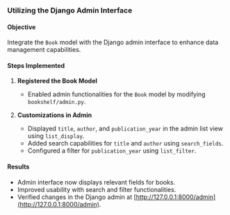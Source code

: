 ### Utilizing the Django Admin Interface

#### Objective
Integrate the `Book` model with the Django admin interface to enhance data management capabilities.

#### Steps Implemented
1. **Registered the Book Model**  
   - Enabled admin functionalities for the `Book` model by modifying `bookshelf/admin.py`.

2. **Customizations in Admin**
   - Displayed `title`, `author`, and `publication_year` in the admin list view using `list_display`.
   - Added search capabilities for `title` and `author` using `search_fields`.
   - Configured a filter for `publication_year` using `list_filter`.

#### Results
- Admin interface now displays relevant fields for books.
- Improved usability with search and filter functionalities.
- Verified changes in the Django admin at [http://127.0.0.1:8000/admin](http://127.0.0.1:8000/admin).
